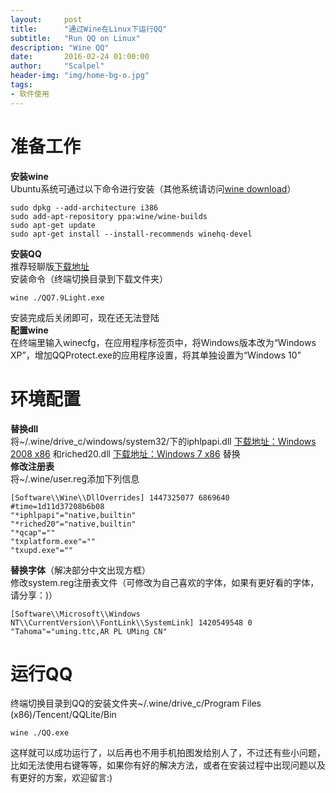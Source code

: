 ```yaml
---
layout:     post
title:      "通过Wine在Linux下运行QQ"
subtitle:   "Run QQ on Linux"
description: "Wine QQ"
date:       2016-02-24 01:00:00
author:     "Scalpel"
header-img: "img/home-bg-o.jpg"
tags:
- 软件使用
---
```

准备工作
===
**安装wine**  
Ubuntu系统可通过以下命令进行安装（其他系统请访问[wine download](https://www.winehq.org/download)）  

```
sudo dpkg --add-architecture i386
sudo add-apt-repository ppa:wine/wine-builds
sudo apt-get update
sudo apt-get install --install-recommends winehq-devel
```
**安装QQ**  
推荐轻聊版[下载地址](http://im.qq.com/lightqq)  
安装命令（终端切换目录到下载文件夹）  

```
wine ./QQ7.9Light.exe
```
安装完成后关闭即可，现在还无法登陆  
**配置wine**  
在终端里输入winecfg，在应用程序标签页中，将Windows版本改为“Windows XP”，增加QQProtect.exe的应用程序设置，将其单独设置为“Windows 10”  

环境配置
===
**替换dll**  
将~/.wine/drive_c/windows/system32/下的iphlpapi.dll [下载地址：Windows 2008 x86](http://www.startos.com/plus/dll.php?os=Windows_2008+32%E4%BD%8D&dll=iphlpapi.dll&ac=down) 和riched20.dll [下载地址：Windows 7 x86](http://www.startos.com/plus/dll.php?os=Windows_7+32%E4%BD%8D&dll=riched20.dll&ac=down) 替换  
**修改注册表**  
将~/.wine/user.reg添加下列信息  

```
[Software\\Wine\\DllOverrides] 1447325077 6869640
#time=1d11d37208b6b08
"*iphlpapi"="native,builtin"
"*riched20"="native,builtin"
"*qcap"=""
"txplatform.exe"=""
"txupd.exe"=""
```
**替换字体**（解决部分中文出现方框）  
修改system.reg注册表文件（可修改为自己喜欢的字体，如果有更好看的字体，请分享：)）  

```
[Software\\Microsoft\\Windows NT\\CurrentVersion\\FontLink\\SystemLink] 1420549548 0
"Tahoma"="uming.ttc,AR PL UMing CN"
```

运行QQ
==
终端切换目录到QQ的安装文件夹~/.wine/drive_c/Program Files (x86)/Tencent/QQLite/Bin  

```
wine ./QQ.exe
```
这样就可以成功运行了，以后再也不用手机拍图发给别人了，不过还有些小问题，比如无法使用右键等等，如果你有好的解决方法，或者在安装过程中出现问题以及有更好的方案，欢迎留言:)
